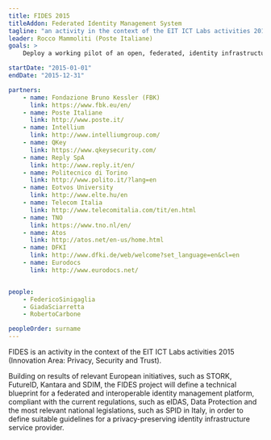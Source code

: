 ```yaml
---
title: FIDES 2015
titleAddon: Federated Identity Management System
tagline: "an activity in the context of the EIT ICT Labs activities 2015 (Innovation Area: Privacy, Security and Trust)."
leader: Rocco Mammoliti (Poste Italiane)
goals: >
    Deploy a working pilot of an open, federated, identity infrastructure service provider, deliver the implementation guidelines and define the relevant business model.

startDate: "2015-01-01"
endDate: "2015-12-31"

partners:
    - name: Fondazione Bruno Kessler (FBK)
      link: https://www.fbk.eu/en/
    - name: Poste Italiane
      link: http://www.poste.it/
    - name: Intellium
      link: http://www.intelliumgroup.com/
    - name: QKey
      link: https://www.qkeysecurity.com/
    - name: Reply SpA
      link: http://www.reply.it/en/
    - name: Politecnico di Torino
      link: http://www.polito.it/?lang=en
    - name: Eotvos University
      link: http://www.elte.hu/en
    - name: Telecom Italia
      link: http://www.telecomitalia.com/tit/en.html
    - name: TNO
      link: https://www.tno.nl/en/
    - name: Atos
      link: http://atos.net/en-us/home.html
    - name: DFKI
      link: http://www.dfki.de/web/welcome?set_language=en&cl=en
    - name: Eurodocs
      link: http://www.eurodocs.net/


people:
    - FedericoSinigaglia
    - GiadaSciarretta
    - RobertoCarbone

peopleOrder: surname
---
```


FIDES is an activity in the context of the EIT ICT Labs activities 2015 (Innovation Area: Privacy, Security and Trust).

Building on results of relevant European initiatives, such as STORK, FutureID, Kantara and SDIM, the FIDES project will define a technical blueprint for a federated and interoperable identity management platform, compliant with the current regulations, such as eIDAS, Data Protection and the most relevant national legislations, such as SPID in Italy, in order to define suitable guidelines for a privacy-preserving identity infrastructure service provider.
